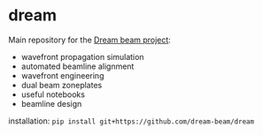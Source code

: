 # dream

Main repository for the [Dream beam project](https://dreambeam.lbl.gov/):
* wavefront propagation simulation
* automated beamline alignment
* wavefront engineering
* dual beam zoneplates
* useful notebooks
* beamline design


installation:
`pip install git+https://github.com/dream-beam/dream`
